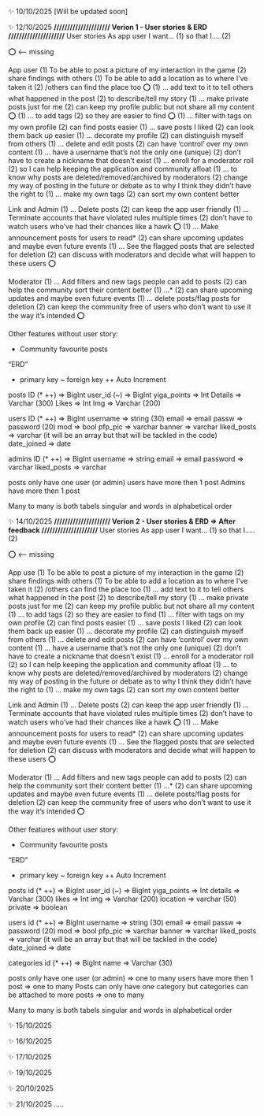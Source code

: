 ✨ 10/10/2025
[Will be updated soon]



✨ 12/10/2025
**///////////////////// Verion 1 - User stories & ERD /////////////////////**
User stories
As app user I want… (1) so that I…..(2)

⭕ <— missing

App user
(1) To be able to post a picture of my interaction in the game (2) share findings with others 
(1) To be able to add a location as to where I’ve taken it (2) /others can find the place too ⭕
(1) … add text to it to tell others what happened in the post (2) to describe/tell my story
(1) … make private posts just for me (2) can keep my profile public but not share all my content ⭕
(1) … to add tags (2) so they are easier to find ⭕
(1) … filter with tags on my own profile (2) can find posts easier
(1) … save posts I liked (2) can look them back up easier
(1) … decorate my profile (2) can distinguish myself from others
(1) … delete and edit posts (2) can have ‘control’ over my own content
(1) … have a username that’s not the only one (unique) (2) don’t have to create a nickname that doesn’t exist
(1) … enroll for a moderator roll (2) so I can help keeping the application and community afloat 
(1) … to know why posts are deleted/removed/archived by moderators (2) change my way of posting in the future or debate as to why I think they didn’t have the right to
(1) … make my own tags (2) can sort my own content better


Link and Admin
(1) … Delete posts (2) can keep the app user friendly 
(1) … Terminate accounts that have violated rules multiple times (2) don’t have to watch users who’ve had their chances like a hawk ⭕
(1) … Make announcement posts for users to read* (2)  can share upcoming updates and maybe even future events
(1) … See the flagged posts that are selected for deletion (2) can discuss with moderators and decide what will happen to these users ⭕

Moderator
(1) … Add filters and new tags people can add to posts (2) can help the community sort their content better
(1) …* (2) can share upcoming updates and maybe even future events
(1) … delete posts/flag posts for deletion (2) can keep the community free of users who don’t want to use it the way it’s intended ⭕


Other features without user story:
- Community favourite posts


“ERD”
* primary key
~ foreign key
++ Auto Increment

posts
ID (* ++) => BigInt
user_id (~) => BigInt
yiga_points => Int
Details => Varchar (300)
Likes => Int
Img => Varchar (200)

users
ID (* ++) => BigInt
username => string (30)
email => email
passw => password (20)
mod => bool 
pfp_pic => varchar 
banner => varchar 
liked_posts => varchar (it will be an array but that will be tackled in the code) 
date_joined => date

admins
ID (* ++) => BigInt
username => string
email =>  email
password => varchar 
liked_posts => varchar   

posts only have one user (or admin)
users have more then 1 post
Admins have more then 1 post  

Many to many is both tabels singular and words in alphabetical order 


✨ 14/10/2025
**///////////////////// Verion 2 - User stories & ERD => After feedback /////////////////////**
User stories
As app user I want… (1) so that I…..(2)

⭕ <— missing

App use
(1) To be able to post a picture of my interaction in the game (2) share findings with others 
(1) To be able to add a location as to where I’ve taken it (2) /others can find the place too 
(1) … add text to it to tell others what happened in the post (2) to describe/tell my story 
(1) … make private posts just for me (2) can keep my profile public but not share all my content 
(1) … to add tags (2) so they are easier to find 
(1) … filter with tags on my own profile (2) can find posts easier 
(1) … save posts I liked (2) can look them back up easier 
(1) … decorate my profile (2) can distinguish myself from others 
(1) … delete and edit posts (2) can have ‘control’ over my own content
(1) … have a username that’s not the only one (unique) (2) don’t have to create a nickname that doesn’t exist 
(1) … enroll for a moderator roll (2) so I can help keeping the application and community afloat 
(1) … to know why posts are deleted/removed/archived by moderators (2) change my way of posting in the future or debate as to why I think they didn’t have the right to
(1) … make my own tags (2) can sort my own content better

Link and Admin
(1) … Delete posts (2) can keep the app user friendly 
(1) … Terminate accounts that have violated rules multiple times (2) don’t have to watch users who’ve had their chances like a hawk ⭕
(1) … Make announcement posts for users to read* (2)  can share upcoming updates and maybe even future events
(1) … See the flagged posts that are selected for deletion (2) can discuss with moderators and decide what will happen to these users ⭕

Moderator
(1) … Add filters and new tags people can add to posts (2) can help the community sort their content better
(1) …* (2) can share upcoming updates and maybe even future events
(1) … delete posts/flag posts for deletion (2) can keep the community free of users who don’t want to use it the way it’s intended ⭕


Other features without user story:
- Community favourite posts

“ERD”
* primary key
~ foreign key
++ Auto Increment

posts
id (* ++) => BigInt
user_id (~) => BigInt
yiga_points => Int
details => Varchar (300)
likes => Int
img => Varchar (200)
location => varchar (50)
private => boolean  
 

users
id (* ++) => BigInt
username => string (30)
email => email
passw => password (20)
mod => bool 
pfp_pic => varchar 
banner => varchar 
liked_posts => varchar (it will be an array but that will be tackled in the code) 
date_joined => date

categories
id (* ++) => BigInt 
name => Varchar (30)

posts only have one user (or admin) => one to many
users have more then 1 post => one to many
Posts can only have one category but categories can be attached to more posts => one to many

Many to many is both tabels singular and words in alphabetical order 


✨ 15/10/2025


✨ 16/10/2025


✨ 17/10/2025


✨ 19/10/2025


✨ 20/10/2025


✨ 21/10/2025
.....
